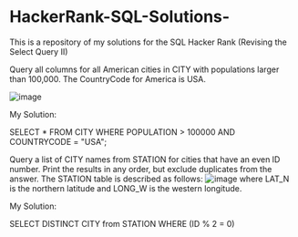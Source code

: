 # HackerRank-SQL-Solutions-
This is a repository of my solutions for the SQL Hacker Rank (Revising the Select Query II)


Query all columns for all American cities in CITY with populations larger than 100,000. The CountryCode for America is USA.

 ![image](https://user-images.githubusercontent.com/40796998/178380807-0559e899-ebdc-472f-ac44-f609eabc0713.png)


My Solution:

SELECT * FROM CITY
WHERE POPULATION > 100000 AND COUNTRYCODE = "USA";


Query a list of CITY names from STATION for cities that have an even ID number. Print the results in any order, but exclude duplicates from the answer. 
The STATION table is described as follows:
![image](https://user-images.githubusercontent.com/40796998/179433386-1a3da011-fc7c-4df2-abf9-76704118a23f.png)
where LAT_N is the northern latitude and LONG_W is the western longitude.

My Solution:

SELECT DISTINCT CITY from STATION
WHERE (ID % 2 = 0)
